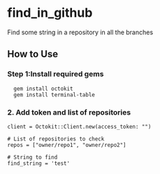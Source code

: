 # find_in_github
Find some string in a repository in all the branches

## How to Use

### Step 1:Install required gems
```
  gem install octokit
  gem install terminal-table 
```

### 2. Add token and list of repositories
```
client = Octokit::Client.new(access_token: "")

# List of repositories to check
repos = ["owner/repo1", "owner/repo2"]

# String to find
find_string = 'test'

```
